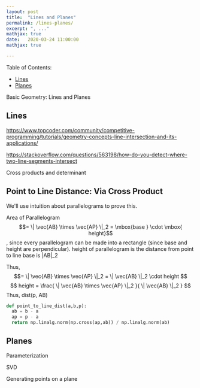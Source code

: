 ```yaml
---
layout: post
title:  "Lines and Planes"
permalink: /lines-planes/
excerpt: ", ..."
mathjax: true
date:   2020-03-24 11:00:00
mathjax: true

---
```

Table of Contents:
- [Lines](#sfmpipeline)
- [Planes](#costfunctions)


Basic Geometry: Lines and Planes


## Lines


https://www.topcoder.com/community/competitive-programming/tutorials/geometry-concepts-line-intersection-and-its-applications/


https://stackoverflow.com/questions/563198/how-do-you-detect-where-two-line-segments-intersect

Cross products and determinant


## Point to Line Distance: Via Cross Product
We'll use intuition about parallelograms to prove this.

Area of Parallelogram $$= \| \vec{AB} \times \vec{AP} \|_2 = \mbox{base } \cdot \mbox{ height}$$, since every parallelogram can be made into a rectangle (since base and height are perpendicular).
height of parallelogram is the distance from point to line
base is \|AB\|_2

Thus, $$= \| \vec{AB} \times \vec{AP} \|_2 = \| \vec{AB} \|_2 \cdot height $$
$$ height = \frac{ \| \vec{AB} \times \vec{AP} \|_2  }{ \| \vec{AB} \|_2 } $$
Thus, dist(p, AB)

```python
def point_to_line_dist(a,b,p):
  ab = b - a
  ap = p - a
  return np.linalg.norm(np.cross(ap,ab)) / np.linalg.norm(ab)
```

## Planes

Parameterization

SVD

Generating points on a plane
